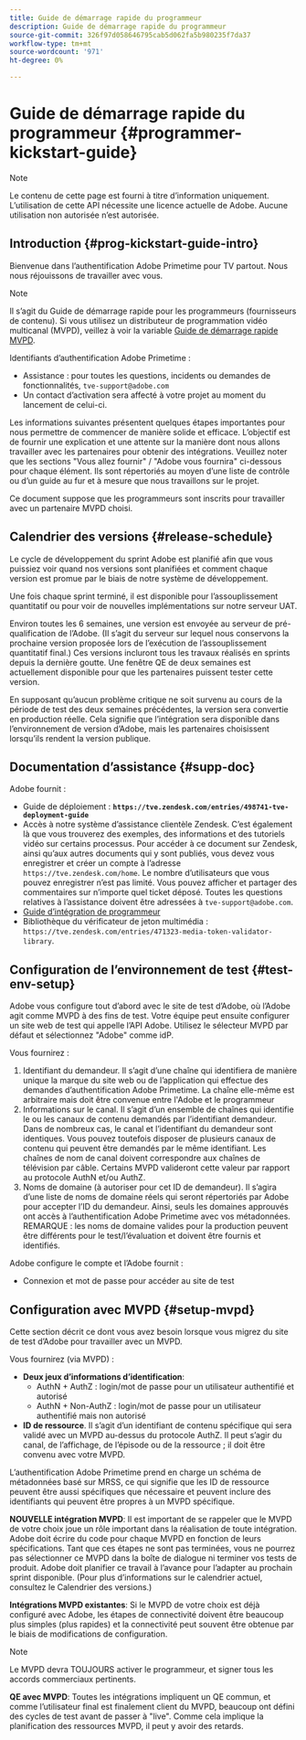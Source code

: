 ```yaml
---
title: Guide de démarrage rapide du programmeur
description: Guide de démarrage rapide du programmeur
source-git-commit: 326f97d058646795cab5d062fa5b980235f7da37
workflow-type: tm+mt
source-wordcount: '971'
ht-degree: 0%

---
```



# Guide de démarrage rapide du programmeur {#programmer-kickstart-guide}

>[!NOTE]
>
>Le contenu de cette page est fourni à titre d’information uniquement. L’utilisation de cette API nécessite une licence actuelle de Adobe. Aucune utilisation non autorisée n’est autorisée.

## Introduction {#prog-kickstart-guide-intro}

Bienvenue dans l’authentification Adobe Primetime pour TV partout. Nous nous réjouissons de travailler avec vous.

>[!NOTE]
>
>Il s’agit du Guide de démarrage rapide pour les programmeurs (fournisseurs de contenu). Si vous utilisez un distributeur de programmation vidéo multicanal (MVPD), veillez à voir la variable [Guide de démarrage rapide MVPD](/help/authentication/mvpd-kickstart-guide.md).


Identifiants d’authentification Adobe Primetime :

* Assistance : pour toutes les questions, incidents ou demandes de fonctionnalités, `tve-support@adobe.com`
* Un contact d’activation sera affecté à votre projet au moment du lancement de celui-ci.

Les informations suivantes présentent quelques étapes importantes pour nous permettre de commencer de manière solide et efficace. L’objectif est de fournir une explication et une attente sur la manière dont nous allons travailler avec les partenaires pour obtenir des intégrations. Veuillez noter que les sections &quot;Vous allez fournir&quot; / &quot;Adobe vous fournira&quot; ci-dessous pour chaque élément. Ils sont répertoriés au moyen d’une liste de contrôle ou d’un guide au fur et à mesure que nous travaillons sur le projet.

Ce document suppose que les programmeurs sont inscrits pour travailler avec un partenaire MVPD choisi.

## Calendrier des versions {#release-schedule}

Le cycle de développement du sprint Adobe est planifié afin que vous puissiez voir quand nos versions sont planifiées et comment chaque version est promue par le biais de notre système de développement.

Une fois chaque sprint terminé, il est disponible pour l’assouplissement quantitatif ou pour voir de nouvelles implémentations sur notre serveur UAT.

Environ toutes les 6 semaines, une version est envoyée au serveur de pré-qualification de l’Adobe. (Il s’agit du serveur sur lequel nous conservons la prochaine version proposée lors de l’exécution de l’assouplissement quantitatif final.) Ces versions incluront tous les travaux réalisés en sprints depuis la dernière goutte. Une fenêtre QE de deux semaines est actuellement disponible pour que les partenaires puissent tester cette version.

En supposant qu’aucun problème critique ne soit survenu au cours de la période de test des deux semaines précédentes, la version sera convertie en production réelle. Cela signifie que l’intégration sera disponible dans l’environnement de version d’Adobe, mais les partenaires choisissent lorsqu’ils rendent la version publique.

<!--For the latest release schedule information, see the Release Calendar.-->

## Documentation d’assistance {#supp-doc}

Adobe fournit :

* Guide de déploiement : **`https://tve.zendesk.com/entries/498741-tve-deployment-guide`**
* Accès à notre système d’assistance clientèle Zendesk. C’est également là que vous trouverez des exemples, des informations et des tutoriels vidéo sur certains processus. Pour accéder à ce document sur Zendesk, ainsi qu’aux autres documents qui y sont publiés, vous devez vous enregistrer et créer un compte à l’adresse `https://tve.zendesk.com/home`. Le nombre d’utilisateurs que vous pouvez enregistrer n’est pas limité.  Vous pouvez afficher et partager des commentaires sur n’importe quel ticket déposé. Toutes les questions relatives à l’assistance doivent être adressées à `tve-support@adobe.com`.
* [Guide d’intégration de programmeur](/help/authentication/programmer-integration-guide-overview.md)
* Bibliothèque du vérificateur de jeton multimédia : `https://tve.zendesk.com/entries/471323-media-token-validator-library`.

## Configuration de l’environnement de test {#test-env-setup}

Adobe vous configure tout d’abord avec le site de test d’Adobe, où l’Adobe agit comme MVPD à des fins de test. Votre équipe peut ensuite configurer un site web de test qui appelle l’API Adobe. Utilisez le sélecteur MVPD par défaut et sélectionnez &quot;Adobe&quot; comme idP.

Vous fournirez :

1. Identifiant du demandeur. Il s’agit d’une chaîne qui identifiera de manière unique la marque du site web ou de l’application qui effectue des demandes d’authentification Adobe Primetime. La chaîne elle-même est arbitraire mais doit être convenue entre l&#39;Adobe et le programmeur
1. Informations sur le canal. Il s’agit d’un ensemble de chaînes qui identifie le ou les canaux de contenu demandés par l’identifiant demandeur. Dans de nombreux cas, le canal et l’identifiant du demandeur sont identiques. Vous pouvez toutefois disposer de plusieurs canaux de contenu qui peuvent être demandés par le même identifiant. Les chaînes de nom de canal doivent correspondre aux chaînes de télévision par câble. Certains MVPD valideront cette valeur par rapport au protocole AuthN et/ou AuthZ.
1. Noms de domaine (à autoriser pour cet ID de demandeur). Il s’agira d’une liste de noms de domaine réels qui seront répertoriés par Adobe pour accepter l’ID du demandeur. Ainsi, seuls les domaines approuvés ont accès à l’authentification Adobe Primetime avec vos métadonnées. REMARQUE : les noms de domaine valides pour la production peuvent être différents pour le test/l’évaluation et doivent être fournis et identifiés.

Adobe configure le compte et l’Adobe fournit :

* Connexion et mot de passe pour accéder au site de test

## Configuration avec MVPD {#setup-mvpd}

Cette section décrit ce dont vous avez besoin lorsque vous migrez du site de test d’Adobe pour travailler avec un MVPD.

Vous fournirez (via MVPD) :

* **Deux jeux d’informations d’identification**:
   * AuthN + AuthZ : login/mot de passe pour un utilisateur authentifié et autorisé
   * AuthN + Non-AuthZ : login/mot de passe pour un utilisateur authentifié mais non autorisé
* **ID de ressource**. Il s’agit d’un identifiant de contenu spécifique qui sera validé avec un MVPD au-dessus du protocole AuthZ. Il peut s’agir du canal, de l’affichage, de l’épisode ou de la ressource ; il doit être convenu avec votre MVPD.

L’authentification Adobe Primetime prend en charge un schéma de métadonnées basé sur MRSS, ce qui signifie que les ID de ressource peuvent être aussi spécifiques que nécessaire et peuvent inclure des identifiants qui peuvent être propres à un MVPD spécifique.

**NOUVELLE intégration MVPD**: Il est important de se rappeler que le MVPD de votre choix joue un rôle important dans la réalisation de toute intégration. Adobe doit écrire du code pour chaque MVPD en fonction de leurs spécifications. Tant que ces étapes ne sont pas terminées, vous ne pourrez pas sélectionner ce MVPD dans la boîte de dialogue ni terminer vos tests de produit. Adobe doit planifier ce travail à l’avance pour l’adapter au prochain sprint disponible. (Pour plus d’informations sur le calendrier actuel, consultez le Calendrier des versions.)

**Intégrations MVPD existantes**: Si le MVPD de votre choix est déjà configuré avec Adobe, les étapes de connectivité doivent être beaucoup plus simples (plus rapides) et la connectivité peut souvent être obtenue par le biais de modifications de configuration.

>[!NOTE]
>
>Le MVPD devra TOUJOURS activer le programmeur, et signer tous les accords commerciaux pertinents.

**QE avec MVPD**: Toutes les intégrations impliquent un QE commun, et comme l’utilisateur final est finalement client du MVPD, beaucoup ont défini des cycles de test avant de passer à &quot;live&quot;. Comme cela implique la planification des ressources MVPD, il peut y avoir des retards.

<!--
>[RELATEDINFORMATION]
>[MVPD Kickstart Guide](help\authentication\mvpd-kickstart-guide.md)
-->

